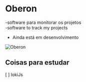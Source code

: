 # Oberon
-software para monitorar os projetos <br/>
-software to track my projects <br />
 * Ainda está em desenvolvimento 
 


<img src="https://encrypted-tbn0.gstatic.com/images?q=tbn:ANd9GcTgc8yv-3zvnq64j2Dw3GxSU9tlOvTnLThHCw&usqp=CAU" alt="Oberon"/>
 
 <h2>Coisas para estudar</h2>

[ ] lokiJs
